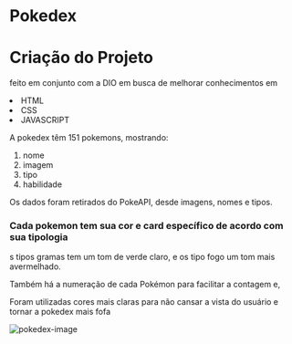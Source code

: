 <h1>Pokedex </h1>

<h1> Criação do Projeto</h1>
<p>
feito em conjunto com a DIO em busca de melhorar conhecimentos em 
  <li>HTML</li>
   <li>CSS</li>  
   <li> JAVASCRIPT </li>

</p>
<p> A pokedex têm 151 pokemons,
mostrando:</p>
<ol>
  <li>nome</li>
  <li>imagem</li>
  <li>tipo</li>
  <li>habilidade</li>
</ol>
<p> Os dados foram retirados do PokeAPI, desde imagens, nomes e tipos. </p>
<h3>Cada pokemon tem sua cor e card específico de acordo com sua tipologia</h3>
<p>s tipos gramas tem um tom de verde claro, e os tipo fogo um tom mais avermelhado.</p>
<p>Também há a numeração de cada Pokémon para facilitar a contagem e,</p>
<p>Foram utilizadas cores mais claras para não cansar a vista do usuário e tornar a pokedex mais fofa </p>

![pokedex-image](https://github.com/SamySLB/pokedex/assets/130487962/72eb20c1-fbde-4649-b52d-5e04f22fe5d5)
